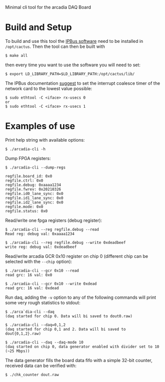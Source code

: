 Minimal cli tool for the arcadia DAQ Board

# Build and Setup
To build and use this tool the [IPBus software](https://ipbus.web.cern.ch/doc/user/html/software/installation.html) need to be installed in `/opt/cactus`.
Then the tool can then be built with
```
$ make all
```
then every time you want to use the software you will need to set:
```
$ export LD_LIBRARY_PATH=$LD_LIBRARY_PATH:/opt/cactus/lib/
```
The IPBus documentation [suggest](https://ipbus.web.cern.ch/doc/user/html/performance.html#performance-tweaks-with-ethtool) to set the interrupt coalesce timer of the network card to the lowest value possible:
```
$ sudo ethtool -C <iface> rx-usecs 0
or
$ sudo ethtool -C <iface> rx-usecs 1
```

# Examples of use
Print help string with available options:
```
$ ./arcadia-cli -h
```

Dump FPGA registers:
```
$ ./arcadia-cli --dump-regs

regfile.board_id: 0x0
regfile.ctrl: 0x0
regfile.debug: 0xaaaa1234
regfile.fwrev: 0x20210326
regfile.id0_lane_sync: 0x0
regfile.id1_lane_sync: 0x0
regfile.id2_lane_sync: 0x0
regfile.mode: 0x0
regfile.status: 0x0
```

Read/write one fpga registers (debug register):
```
$ ./arcadia-cli --reg regfile.debug --read
Read reg: debug val: 0xaaaa1234

$ ./arcadia-cli --reg regfile.debug --write 0xdeadbeef
write reg: debug val: 0xdeadbeef
```

Read/write arcadia GCR 0x10 register on chip 0 (different chip can be selected with the `--chip` option):
```
$ ./arcadia-cli --gcr 0x10 --read
read grc: 16 val: 0x0

$ ./arcadia-cli --gcr 0x10 --write 0xdead
read grc: 16 val: 0xdead
```

Run daq, adding the `-v` option to any of the following commands will print some very rough statistics to stdout:
```
$ ./arca`dia-cli --daq
(daq started for chip 0. Data will bi saved to dout0.raw)

$ ./arcadia-cli --daq=0,1,2
(daq started for chip 0,1 and 2. Data will bi saved to dout{0,1,2}.raw)

$ ./arcadia-cli --daq --daq-mode 10
(daq started on chip 0, data generator enabled with divider set to 10 (~25 Mbps))
```

The data generator fills the board data fifo with a simple 32-bit counter, received data can be verified with:
```
$ ./chk_counter dout.raw
```
